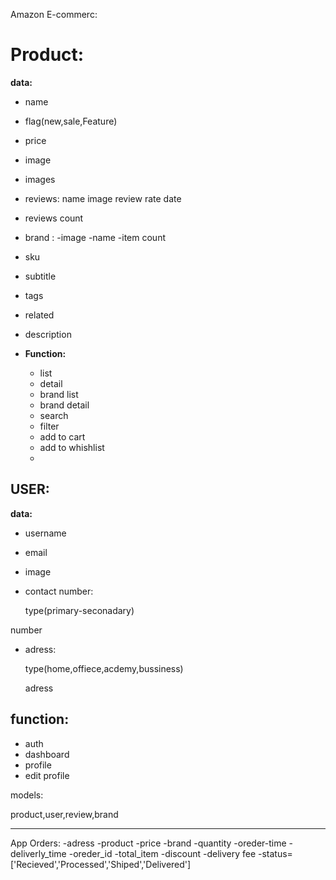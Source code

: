 Amazon E-commerc:

# Product:

**data:**

  - name
  - flag(new,sale,Feature)
  - price
  - image
  - images
  - reviews:
    name
    image
    review
    rate
    date
  - reviews count
  - brand :
    -image
    -name
    -item count

  - sku
  - subtitle
  - tags
  - related
  - description

- **Function:**

  - list
  - detail
  - brand list
  - brand detail
  - search
  - filter
  - add to cart
  - add to whishlist
  -

## USER:

**data:**

  - username

  - email

  - image

  - contact number:

      type(primary-seconadary)

  number

  - adress:

      type(home,offiece,acdemy,bussiness)

      adress

## function:

  - auth
  - dashboard
  - profile
  - edit profile

models:

product,user,review,brand



_________________________________________________________
App Orders:
  -adress 
  -product
  -price
  -brand
  -quantity
  -oreder-time
  -deliverly_time
  -oreder_id
  -total_item
  -discount
  -delivery fee
  -status=['Recieved','Processed','Shiped','Delivered']  
